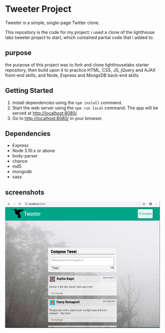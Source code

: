 # Tweeter Project

Tweeter is a simple, single-page Twitter clone.

This repository is the code for my project: i used a clone of the lighthouse labs tweeter project to start, which contained partial code that i added to.

## purpose

the purpose of this project was to fork and clone lighthouselabs starter repository, then build upon it to practice HTML, CSS, JS, jQuery and AJAX front-end skills, and Node, Express and MongoDB back-end skills.

## Getting Started

1. Install dependencies using the `npm install` command.
2. Start the web server using the `npm run local` command. The app will be served at <http://localhost:8080/>.
3. Go to <http://localhost:8080/> in your browser.

## Dependencies

- Express
- Node 5.10.x or above
- body-parser
- chance
- md5
- mongodb
- sass

## screenshots

!["Screenshot of singlepage tweeter project"](tweeter-project.png)
